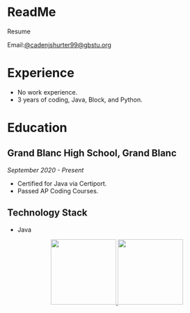 # ReadMe
Resume

Email:<a href='mailto:your.email@example.com'>@cadenjshurter99@gbstu.org</a>
</p>

# Experience
* No work experience.
* 3 years of coding, Java, Block, and Python.

# Education
## Grand Blanc High School, Grand Blanc
*September 2020 - Present*
* Certified for Java via Certiport.
* Passed AP Coding Courses.

## Technology Stack
* Java

<p align='center'>
   <a href="https://github-readme-stats.vercel.app/api?username=PineappleC0der&show_icons=true&count_private=true">
   	<img height=150 src="https://github-readme-stats.vercel.app/api?username=PineappleC0der&show_icons=true&count_private=true"/>
   </a>
   <a href="https://github.com/yourusername/github-readme-stats">
   	<img height=150 src="https://github-readme-stats.vercel.app/api/top-langs/?username=PineappleC0der&layout=compact"/>
   </a>
</p>
